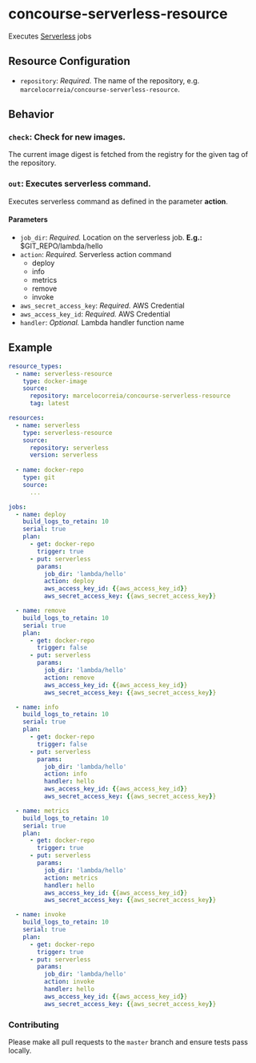 # concourse-serverless-resource

Executes [Serverless](http://serverless.com) jobs


## Resource Configuration

* `repository`: *Required.* The name of the repository, e.g.
`marcelocorreia/concourse-serverless-resource`.


## Behavior

### `check`: Check for new images.

The current image digest is fetched from the registry for the given tag of the
repository.


### `out`: Executes serverless command.     

Executes serverless command as defined in the parameter **action**.


#### Parameters

* `job_dir`: *Required.* Location on the serverless job. 
**E.g.:** $GIT_REPO/lambda/hello
* `action`: *Required.* Serverless action command
	* deploy
	* info
	* metrics
	* remove
	* invoke
* `aws_secret_access_key`: *Required.* AWS Credential
* `aws_access_key_id`: *Required.* AWS Credential
* `handler`: *Optional.* Lambda handler function name

## Example

``` yaml
resource_types:
  - name: serverless-resource
    type: docker-image
    source:
      repository: marcelocorreia/concourse-serverless-resource
      tag: latest

resources:
  - name: serverless
    type: serverless-resource
    source:
      repository: serverless
      version: serverless
  
  - name: docker-repo
    type: git
    source:
      ...

jobs:
  - name: deploy
    build_logs_to_retain: 10
    serial: true
    plan:
      - get: docker-repo
        trigger: true
      - put: serverless
        params:
          job_dir: 'lambda/hello'
          action: deploy
          aws_access_key_id: {{aws_access_key_id}}
          aws_secret_access_key: {{aws_secret_access_key}}

  - name: remove
    build_logs_to_retain: 10
    serial: true
    plan:
      - get: docker-repo
        trigger: false
      - put: serverless
        params:
          job_dir: 'lambda/hello'
          action: remove
          aws_access_key_id: {{aws_access_key_id}}
          aws_secret_access_key: {{aws_secret_access_key}}

  - name: info
    build_logs_to_retain: 10
    serial: true
    plan:
      - get: docker-repo
        trigger: false
      - put: serverless
        params:
          job_dir: 'lambda/hello'
          action: info
          handler: hello
          aws_access_key_id: {{aws_access_key_id}}
          aws_secret_access_key: {{aws_secret_access_key}}

  - name: metrics
    build_logs_to_retain: 10
    serial: true
    plan:
      - get: docker-repo
        trigger: true
      - put: serverless
        params:
          job_dir: 'lambda/hello'
          action: metrics
          handler: hello
          aws_access_key_id: {{aws_access_key_id}}
          aws_secret_access_key: {{aws_secret_access_key}}

  - name: invoke
    build_logs_to_retain: 10
    serial: true
    plan:
      - get: docker-repo
        trigger: true
      - put: serverless
        params:
          job_dir: 'lambda/hello'
          action: invoke
          handler: hello
          aws_access_key_id: {{aws_access_key_id}}
          aws_secret_access_key: {{aws_secret_access_key}}
```

### Contributing

Please make all pull requests to the `master` branch and ensure tests pass
locally.

